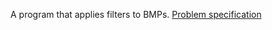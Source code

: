 A program that applies filters to BMPs. [Problem specification](https://cs50.harvard.edu/x/2023/psets/4/filter/less/)
